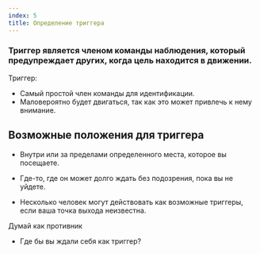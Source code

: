 ```yaml
---
index: 5
title: Определение триггера
---
```

### Триггер является членом команды наблюдения, который предупреждает других, когда цель находится в движении.

Триггер:

*   Самый простой член команды для идентификации.
*   Маловероятно будет двигаться, так как это может привлечь к нему внимание.

## Возможные положения для триггера

*   Внутри или за пределами определенного места, которое вы посещаете.

*   Где-то, где он может долго ждать без подозрения, пока вы не уйдете.

*   Несколько человек могут действовать как возможные триггеры, если ваша точка выхода неизвестна.

Думай как противник

*   Где бы вы ждали себя как триггер?
